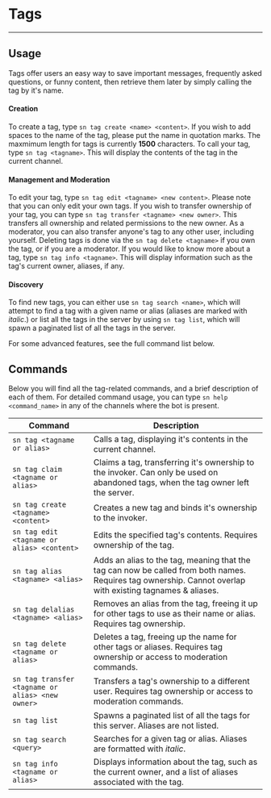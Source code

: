 # Tags

--- 

## Usage

Tags offer users an easy way to save important messages, frequently asked questions, or funny content, then retrieve them later by simply calling the tag by it's name.

#### Creation

To create a tag, type `sn tag create <name> <content>`. If you wish to add spaces to the name of the tag, please put the name in quotation marks. The maxmimum length for tags is currently **1500** characters. To call your tag, type `sn tag <tagname>`. This will display the contents of the tag in the current channel. 

#### Management and Moderation

To edit your tag, type `sn tag edit <tagname> <new content>`. Please note that you can only edit your own tags. If you wish to transfer ownership of your tag, you can type `sn tag transfer <tagname> <new owner>`. This transfers all ownership and related permissions to the new owner. As a moderator, you can also transfer anyone's tag to any other user, including yourself. Deleting tags is done via the `sn tag delete <tagname>` if you own the tag, or if you are a moderator. If you would like to know more about a tag, type `sn tag info <tagname>`. This will display information such as the tag's current owner, aliases, if any.

#### Discovery

To find new tags, you can either use `sn tag search <name>`, which will attempt to find a tag with a given name or alias (aliases are marked with *italic*.) or list all the tags in the server by using `sn tag list`, which will spawn a paginated list of all the tags in the server.

For some advanced features, see the full command list below.

## Commands

Below you will find all the tag-related commands, and a brief description of each of them. For detailed command usage, you can  type `sn help <command_name>` in any of the channels where the bot is present.

| Command  | Description  |
| ------------ | ------------ |
| `sn tag <tagname or alias>`  | Calls a tag, displaying it's contents in the current channel.   |
| `sn tag claim <tagname or alias>`  | Claims a tag, transferring it's ownership to the invoker. Can only be used on abandoned tags, when the tag owner left the server.   |
| `sn tag create <tagname> <content>`  | Creates a new tag and binds it's ownership to the invoker.  |
| `sn tag edit <tagname or alias> <content>`  | Edits the specified tag's contents. Requires ownership of the tag.  |
| `sn tag alias <tagname> <alias>`  | Adds an alias to the tag, meaning that the tag can now be called from both names. Requires tag ownership. Cannot overlap with existing tagnames & aliases.  |
| `sn tag delalias <tagname> <alias>`  | Removes an alias from the tag, freeing it up for other tags to use as their name or alias. Requires tag ownership.  |
| `sn tag delete <tagname or alias>`  | Deletes a tag, freeing up the name for other tags or aliases. Requires tag ownership or access to moderation commands.  |
| `sn tag transfer <tagname or alias> <new owner>`  | Transfers a tag's ownership to a different user. Requires tag ownership or access to moderation commands.  |
| `sn tag list`  | Spawns a paginated list of all the tags for this server. Aliases are not listed.  |
| `sn tag search <query>`  | Searches for a given tag or alias. Aliases are formatted with *italic*.  |
| `sn tag info <tagname or alias>`  | Displays information about the tag, such as the current owner, and a list of aliases associated with the tag.  |

